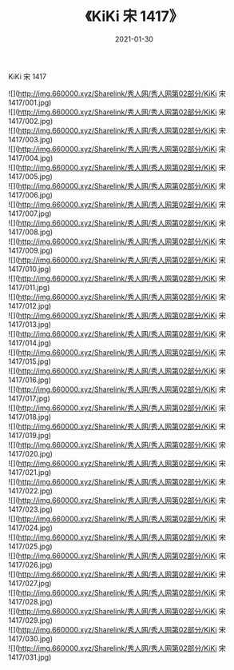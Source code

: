 ﻿---
layout: post
title:  《KiKi 宋 1417》
date:   2021-01-30
img: http://img.660000.xyz/Sharelink/秀人网/秀人网第02部分/KiKi 宋 1417/000.jpg
categories: [美女, 清纯, 唯美]
---

KiKi 宋 1417

  ![](http://img.660000.xyz/Sharelink/秀人网/秀人网第02部分/KiKi 宋 1417/001.jpg) <br> ![](http://img.660000.xyz/Sharelink/秀人网/秀人网第02部分/KiKi 宋 1417/002.jpg) <br> ![](http://img.660000.xyz/Sharelink/秀人网/秀人网第02部分/KiKi 宋 1417/003.jpg) <br> ![](http://img.660000.xyz/Sharelink/秀人网/秀人网第02部分/KiKi 宋 1417/004.jpg) <br> ![](http://img.660000.xyz/Sharelink/秀人网/秀人网第02部分/KiKi 宋 1417/005.jpg) <br> ![](http://img.660000.xyz/Sharelink/秀人网/秀人网第02部分/KiKi 宋 1417/006.jpg) <br> ![](http://img.660000.xyz/Sharelink/秀人网/秀人网第02部分/KiKi 宋 1417/007.jpg) <br> ![](http://img.660000.xyz/Sharelink/秀人网/秀人网第02部分/KiKi 宋 1417/008.jpg) <br> ![](http://img.660000.xyz/Sharelink/秀人网/秀人网第02部分/KiKi 宋 1417/009.jpg) <br> ![](http://img.660000.xyz/Sharelink/秀人网/秀人网第02部分/KiKi 宋 1417/010.jpg) <br> ![](http://img.660000.xyz/Sharelink/秀人网/秀人网第02部分/KiKi 宋 1417/011.jpg) <br> ![](http://img.660000.xyz/Sharelink/秀人网/秀人网第02部分/KiKi 宋 1417/012.jpg) <br> ![](http://img.660000.xyz/Sharelink/秀人网/秀人网第02部分/KiKi 宋 1417/013.jpg) <br> ![](http://img.660000.xyz/Sharelink/秀人网/秀人网第02部分/KiKi 宋 1417/014.jpg) <br> ![](http://img.660000.xyz/Sharelink/秀人网/秀人网第02部分/KiKi 宋 1417/015.jpg) <br> ![](http://img.660000.xyz/Sharelink/秀人网/秀人网第02部分/KiKi 宋 1417/016.jpg) <br> ![](http://img.660000.xyz/Sharelink/秀人网/秀人网第02部分/KiKi 宋 1417/017.jpg) <br> ![](http://img.660000.xyz/Sharelink/秀人网/秀人网第02部分/KiKi 宋 1417/018.jpg) <br> ![](http://img.660000.xyz/Sharelink/秀人网/秀人网第02部分/KiKi 宋 1417/019.jpg) <br> ![](http://img.660000.xyz/Sharelink/秀人网/秀人网第02部分/KiKi 宋 1417/020.jpg) <br> ![](http://img.660000.xyz/Sharelink/秀人网/秀人网第02部分/KiKi 宋 1417/021.jpg) <br> ![](http://img.660000.xyz/Sharelink/秀人网/秀人网第02部分/KiKi 宋 1417/022.jpg) <br> ![](http://img.660000.xyz/Sharelink/秀人网/秀人网第02部分/KiKi 宋 1417/023.jpg) <br> ![](http://img.660000.xyz/Sharelink/秀人网/秀人网第02部分/KiKi 宋 1417/024.jpg) <br> ![](http://img.660000.xyz/Sharelink/秀人网/秀人网第02部分/KiKi 宋 1417/025.jpg) <br> ![](http://img.660000.xyz/Sharelink/秀人网/秀人网第02部分/KiKi 宋 1417/026.jpg) <br> ![](http://img.660000.xyz/Sharelink/秀人网/秀人网第02部分/KiKi 宋 1417/027.jpg) <br> ![](http://img.660000.xyz/Sharelink/秀人网/秀人网第02部分/KiKi 宋 1417/028.jpg) <br> ![](http://img.660000.xyz/Sharelink/秀人网/秀人网第02部分/KiKi 宋 1417/029.jpg) <br> ![](http://img.660000.xyz/Sharelink/秀人网/秀人网第02部分/KiKi 宋 1417/030.jpg) <br> ![](http://img.660000.xyz/Sharelink/秀人网/秀人网第02部分/KiKi 宋 1417/031.jpg) <br>